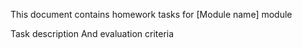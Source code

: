 This document contains homework tasks for [Module name] module

Task description
And evaluation criteria




